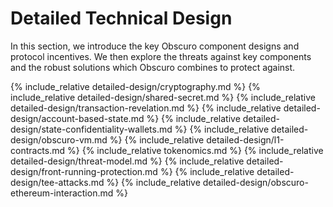 # Detailed Technical Design
In this section, we introduce the key Obscuro component designs and protocol incentives. We then explore the threats against key components and the robust solutions which Obscuro combines to protect against.

{% include_relative detailed-design/cryptography.md %}
{% include_relative detailed-design/shared-secret.md %}
{% include_relative detailed-design/transaction-revelation.md %}
{% include_relative detailed-design/account-based-state.md %}
{% include_relative detailed-design/state-confidentiality-wallets.md %}
{% include_relative detailed-design/obscuro-vm.md %}
{% include_relative detailed-design/l1-contracts.md %}
{% include_relative tokenomics.md %}
{% include_relative detailed-design/threat-model.md %}
{% include_relative detailed-design/front-running-protection.md %}
{% include_relative detailed-design/tee-attacks.md %}
{% include_relative detailed-design/obscuro-ethereum-interaction.md %}

[comment]: <> ({% include_relative detailed-design/upgrading.md %})

[comment]: <> ({% include_relative detailed-design/auditing.md %})
